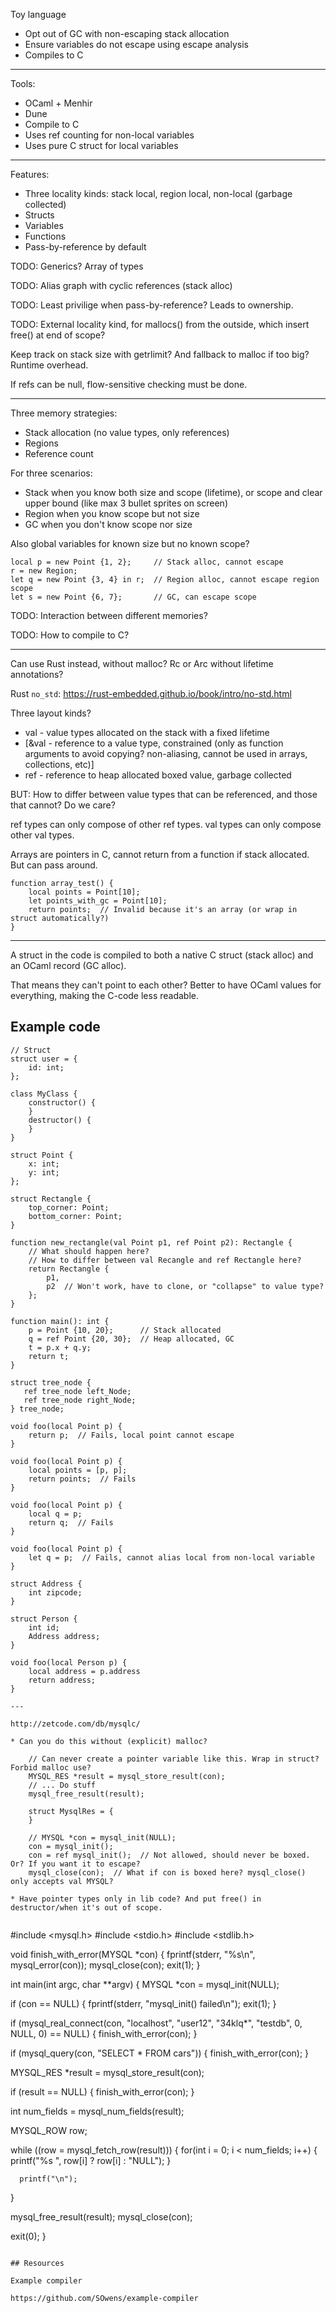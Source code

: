 Toy language

* Opt out of GC with non-escaping stack allocation
* Ensure variables do not escape using escape analysis
* Compiles to C

---

Tools:

* OCaml + Menhir
* Dune
* Compile to C
* Uses ref counting for non-local variables
* Uses pure C struct for local variables

---

Features:

* Three locality kinds: stack local, region local, non-local (garbage collected)
* Structs
* Variables
* Functions
* Pass-by-reference by default

TODO: Generics? Array of types

TODO: Alias graph with cyclic references (stack alloc)

TODO: Least privilige when pass-by-reference? Leads to ownership.

TODO: External locality kind, for mallocs() from the outside, which insert free() at end of scope?

Keep track on stack size with getrlimit? And fallback to malloc if too big? Runtime overhead.

If refs can be null, flow-sensitive checking must be done.

---

Three memory strategies:

* Stack allocation (no value types, only references)
* Regions
* Reference count

For three scenarios:

* Stack when you know both size and scope (lifetime), or scope and clear upper bound (like max 3 bullet sprites on screen)
* Region when you know scope but not size
* GC when you don't know scope nor size

Also global variables for known size but no known scope?

```
local p = new Point {1, 2};     // Stack alloc, cannot escape
r = new Region;
let q = new Point {3, 4} in r;  // Region alloc, cannot escape region scope
let s = new Point {6, 7};       // GC, can escape scope
```

TODO: Interaction between different memories?

TODO: How to compile to C?

---

Can use Rust instead, without malloc? Rc or Arc without lifetime annotations?
 
Rust `no_std`: https://rust-embedded.github.io/book/intro/no-std.html

Three layout kinds?

* val - value types allocated on the stack with a fixed lifetime
* [&val - reference to a value type, constrained (only as function arguments to avoid copying? non-aliasing, cannot be used in arrays, collections, etc)]
* ref - reference to heap allocated boxed value, garbage collected

BUT: How to differ between value types that can be referenced, and those that cannot? Do we care?

ref types can only compose of other ref types. val types can only compose other val types.

Arrays are pointers in C, cannot return from a function if stack allocated. But can pass around.

```
function array_test() {
    local points = Point[10];
    let points_with_gc = Point[10];
    return points;  // Invalid because it's an array (or wrap in struct automatically?)
}
```

---

A struct in the code is compiled to both a native C struct (stack alloc) and an OCaml record (GC alloc).

That means they can't point to each other? Better to have OCaml values for everything, making the C-code less readable.

## Example code

```
// Struct
struct user = {
    id: int;
};

class MyClass {
    constructor() {
    }
    destructor() {
    }
}
```

```
struct Point {
    x: int;
    y: int;
};

struct Rectangle {
    top_corner: Point;
    bottom_corner: Point;
}

function new_rectangle(val Point p1, ref Point p2): Rectangle {
    // What should happen here?
    // How to differ between val Recangle and ref Rectangle here?
    return Rectangle {
        p1,
        p2  // Won't work, have to clone, or "collapse" to value type?
    };
}

function main(): int {
    p = Point {10, 20};      // Stack allocated
    q = ref Point {20, 30};  // Heap allocated, GC
    t = p.x + q.y;
    return t;
}
```

```
struct tree_node {
   ref tree_node left_Node;
   ref tree_node right_Node;
} tree_node;
```

```
void foo(local Point p) {
    return p;  // Fails, local point cannot escape
}

void foo(local Point p) {
    local points = [p, p];
    return points;  // Fails
}

void foo(local Point p) {
    local q = p;
    return q;  // Fails
}

void foo(local Point p) {
    let q = p;  // Fails, cannot alias local from non-local variable
}

struct Address {
    int zipcode;
}

struct Person {
    int id;
    Address address;
}

void foo(local Person p) {
    local address = p.address
    return address;
}

---

http://zetcode.com/db/mysqlc/

* Can you do this without (explicit) malloc?

    // Can never create a pointer variable like this. Wrap in struct? Forbid malloc use?
    MYSQL_RES *result = mysql_store_result(con);
    // ... Do stuff
    mysql_free_result(result);

    struct MysqlRes = {
    }

    // MYSQL *con = mysql_init(NULL);
    con = mysql_init();
    con = ref mysql_init();  // Not allowed, should never be boxed. Or? If you want it to escape?
    mysql_close(con);  // What if con is boxed here? mysql_close() only accepts val MYSQL?

* Have pointer types only in lib code? And put free() in destructor/when it's out of scope.
 
```
#include <mysql.h>
#include <stdio.h>
#include <stdlib.h>

void finish_with_error(MYSQL *con)
{
  fprintf(stderr, "%s\n", mysql_error(con));
  mysql_close(con);
  exit(1);
}

int main(int argc, char **argv)
{
  MYSQL *con = mysql_init(NULL);

  if (con == NULL)
  {
      fprintf(stderr, "mysql_init() failed\n");
      exit(1);
  }

  if (mysql_real_connect(con, "localhost", "user12", "34klq*",
          "testdb", 0, NULL, 0) == NULL)
  {
      finish_with_error(con);
  }

  if (mysql_query(con, "SELECT * FROM cars"))
  {
      finish_with_error(con);
  }

  MYSQL_RES *result = mysql_store_result(con);

  if (result == NULL)
  {
      finish_with_error(con);
  }

  int num_fields = mysql_num_fields(result);

  MYSQL_ROW row;

  while ((row = mysql_fetch_row(result)))
  {
      for(int i = 0; i < num_fields; i++)
      {
          printf("%s ", row[i] ? row[i] : "NULL");
      }

      printf("\n");
  }

  mysql_free_result(result);
  mysql_close(con);

  exit(0);
}
```

## Resources

Example compiler

https://github.com/SOwens/example-compiler

